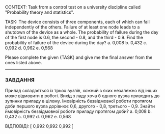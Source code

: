 CONTEXT:
Task from a control test on a university discipline called "Probability theory and statistics".

TASK:
The device consists of three components, each of which can fail independently of the others. Failure of at least one node leads to a shutdown of the device as a whole. The probability of failure during the day of the first node is 0.6, the second - 0.8, and the third - 0.9. Find the probability of failure of the device during the day?
a. 0,008
b. 0,432
c. 0,992
d. 0,962
e. 0,568

Please complete the given {TASK} and give me the final answer from the ones listed above.

---

### ЗАВДАННЯ

Прилад складається із трьох вузлів, кожний з яких незалежно від інших може відмовити в роботі. Вихід з ладу хоча б одного вузла приводить до зупинки приладу в цілому. Імовірність безвідмовної роботи протягом доби першого вузла дорівнює 0,6, другого - 0,8, третього - 0,9. Знайти ймовірність безвідмовної роботи приладу протягом доби?
a. 0,008
b. 0,432
c. 0,992
d. 0,962
e. 0,568

ВІДПОВІДІ: [
0,992
0,992
0,992
]
